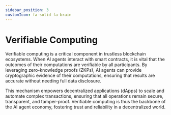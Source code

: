 ```yaml
---
sidebar_position: 3
customIcon: fa-solid fa-brain
---
```


# Verifiable Computing

Verifiable computing is a critical component in trustless blockchain ecosystems. When AI agents interact with smart contracts, it is vital that the outcomes of their computations are verifiable by all participants. By leveraging zero-knowledge proofs (ZKPs), AI agents can provide cryptographic evidence of their computations, ensuring that results are accurate without needing full data disclosure.

This mechanism empowers decentralized applications (dApps) to scale and automate complex transactions, ensuring that all operations remain secure, transparent, and tamper-proof. Verifiable computing is thus the backbone of the AI agent economy, fostering trust and reliability in a decentralized world.


